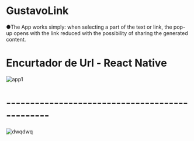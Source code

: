 # GustavoLink

●The App works simply: when selecting a part of the text or link, the pop-up opens with the link reduced with the possibility of sharing the generated content.

# Encurtador de Url - React Native
![app1](https://user-images.githubusercontent.com/75265319/121824486-e1bce580-cc82-11eb-982e-c9083f9cbe87.jpg)

# -----------------------------------------------

![dwqdwq](https://user-images.githubusercontent.com/75265319/121824494-f39e8880-cc82-11eb-9ed9-00482512ad3c.jpg)

